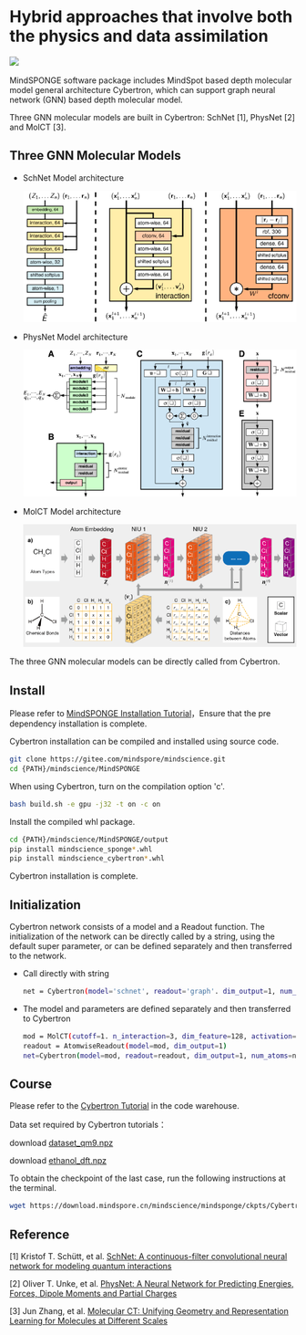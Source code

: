 # Hybrid approaches that involve both the physics and data assimilation

<a href="https://gitee.com/mindspore/docs/blob/master/docs/mindscience/docs/source_en/mindsponge/cybertron.md" target="_blank"><img src="https://mindspore-website.obs.cn-north-4.myhuaweicloud.com/website-images/master/resource/_static/logo_source_en.png"></a>

MindSPONGE software package includes MindSpot based depth molecular model general architecture Cybertron, which can support graph neural network (GNN) based depth molecular model.

Three GNN molecular models are built in Cybertron: SchNet [1], PhysNet [2] and MolCT [3].

## Three GNN Molecular Models

- SchNet Model architecture

  ![SchNet](./images/SchNet.PNG)

- PhysNet Model architecture

  ![PhysNet](./images/PhysNet.PNG)

- MolCT Model architecture

  ![MolCT](./images/MolCT.PNG)

The three GNN molecular models can be directly called from Cybertron.

## Install

Please refer to [MindSPONGE Installation Tutorial](https://www.mindspore.cn/mindscience/docs/en/master/mindsponge/intro.html)，Ensure that the pre dependency installation is complete.

Cybertron installation can be compiled and installed using source code.

```bash
git clone https://gitee.com/mindspore/mindscience.git
cd {PATH}/mindscience/MindSPONGE
```

When using Cybertron, turn on the compilation option 'c'.

```bash
bash build.sh -e gpu -j32 -t on -c on
```

Install the compiled whl package.

```bash
cd {PATH}/mindscience/MindSPONGE/output
pip install mindscience_sponge*.whl
pip install mindscience_cybertron*.whl
```

Cybertron installation is complete.

## Initialization

Cybertron network consists of a model and a Readout function. The initialization of the network can be directly called by a string, using the default super parameter, or can be defined separately and then transferred to the network.

- Call directly with string

  ```bash
  net = Cybertron(model='schnet', readout='graph'. dim_output=1, num_atoms=num_atom)
  ```

- The model and parameters are defined separately and then transferred to Cybertron

  ```bash
  mod = MolCT(cutoff=1. n_interaction=3, dim_feature=128, activation='swish')
  readout = AtomwiseReadout(model=mod, dim_output=1)
  net=Cybertron(model=mod, readout=readout, dim_output=1, num_atoms=num_atom)
  ```

## Course

Please refer to the [Cybertron Tutorial](https://gitee.com/mindspore/mindscience/tree/master/MindSPONGE/tutorials/cybertron) in the code warehouse.

Data set required by Cybertron tutorials：

download [dataset_qm9.npz](http://gofile.me/6Utp7/tJ5hoDIAo)

download [ethanol_dft.npz](http://gofile.me/6Utp7/hbQBofAFM)

To obtain the checkpoint of the last case, run the following instructions at the terminal.

```bash
wget https://download.mindspore.cn/mindscience/mindsponge/ckpts/Cybertron/checkpoint_c10.ckpt
```

## Reference

[1] Kristof T. Schütt, et al. [SchNet: A continuous-filter convolutional neural network for modeling quantum interactions](https://arxiv.org/abs/1706.08566)

[2] Oliver T. Unke, et al. [PhysNet: A Neural Network for Predicting Energies, Forces, Dipole Moments and Partial Charges](https://arxiv.org/abs/1902.08408)

[3] Jun Zhang, et al. [Molecular CT: Unifying Geometry and Representation Learning for Molecules at Different Scales](https://arxiv.org/abs/2012.11816)
